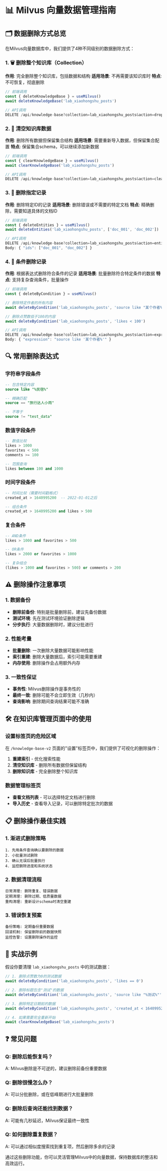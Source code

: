 # 📊 Milvus 向量数据管理指南

## 🗂️ 数据删除方式总览

在Milvus向量数据库中，我们提供了4种不同级别的数据删除方式：

### 1. 🗑️ 删除整个知识库（Collection）
**作用**: 完全删除整个知识库，包括数据和结构
**适用场景**: 不再需要该知识库时
**特点**: 不可恢复，彻底删除

```typescript
// 前端调用
const { deleteKnowledgeBase } = useMilvus()
await deleteKnowledgeBase('lab_xiaohongshu_posts')

// API调用
DELETE /api/knowledge-base?collection=lab_xiaohongshu_posts&action=drop
```

### 2. 🧹 清空知识库数据
**作用**: 删除所有数据但保留集合结构
**适用场景**: 需要重新导入数据，但保留集合配置
**特点**: 保留集合schema，可以继续添加新数据

```typescript
// 前端调用
const { clearKnowledgeBase } = useMilvus()
await clearKnowledgeBase('lab_xiaohongshu_posts')

// API调用
DELETE /api/knowledge-base?collection=lab_xiaohongshu_posts&action=clear
```

### 3. 🎯 删除指定记录
**作用**: 删除特定ID的记录
**适用场景**: 删除错误或不需要的特定文档
**特点**: 精确删除，需要知道具体的文档ID

```typescript
// 前端调用
const { deleteEntities } = useMilvus()
await deleteEntities('lab_xiaohongshu_posts', ['doc_001', 'doc_002'])

// API调用
DELETE /api/knowledge-base?collection=lab_xiaohongshu_posts&action=entities
Body: { "ids": ["doc_001", "doc_002"] }
```

### 4. 📝 条件删除记录
**作用**: 根据表达式删除符合条件的记录
**适用场景**: 批量删除符合特定条件的数据
**特点**: 支持复杂查询条件，批量操作

```typescript
// 前端调用
const { deleteByCondition } = useMilvus()

// 删除特定作者的所有内容
await deleteByCondition('lab_xiaohongshu_posts', 'source like "某个作者%"')

// 删除点赞数低于100的内容
await deleteByCondition('lab_xiaohongshu_posts', 'likes < 100')

// API调用
DELETE /api/knowledge-base?collection=lab_xiaohongshu_posts&action=expression
Body: { "expression": "source like '某个作者%'" }
```

## 🔍 常用删除表达式

### 字符串字段条件
```sql
-- 包含特定内容
source like "%民宿%"

-- 精确匹配
source == "旅行达人小雨"

-- 不等于
source != "test_data"
```

### 数值字段条件
```sql
-- 数值比较
likes > 1000
favorites < 500
comments >= 100

-- 范围查询
likes between 100 and 1000
```

### 时间字段条件
```sql
-- 时间比较（需要时间戳格式）
created_at > 1640995200  -- 2022-01-01之后

-- 组合条件
created_at > 1640995200 and likes > 500
```

### 复合条件
```sql
-- AND条件
likes > 1000 and favorites > 500

-- OR条件  
likes > 2000 or favorites > 1000

-- 复杂组合
(likes > 1000 and favorites > 500) or comments > 200
```

## ⚠️ 删除操作注意事项

### 1. 数据备份
- **删除前备份**: 特别是批量删除前，建议先备份数据
- **测试环境**: 先在测试环境验证删除逻辑
- **分步执行**: 大量数据删除时，建议分批进行

### 2. 性能考量
- **批量删除**: 一次删除大量数据可能影响性能
- **索引重建**: 删除大量数据后，索引可能需要重建
- **内存使用**: 删除操作会占用额外内存

### 3. 一致性保证
- **事务性**: Milvus删除操作是事务性的
- **最终一致**: 删除可能不会立即生效（几秒内）
- **查询影响**: 删除期间查询结果可能不准确

## 🛠️ 在知识库管理页面中的使用

### 设置标签页的危险区域
在 `/knowledge-base-v2` 页面的"设置"标签页中，我们提供了可视化的删除操作：

1. **重建索引** - 优化搜索性能
2. **清空知识库** - 删除所有数据但保留结构  
3. **删除知识库** - 完全删除整个知识库

### 数据管理标签页
- **查看文档列表** - 可以选择特定文档进行删除
- **导入历史** - 查看导入记录，可以删除特定批次的数据

## 📋 删除操作最佳实践

### 1. 渐进式删除策略
```
1. 先用条件查询确认要删除的数据
2. 小批量测试删除
3. 确认无误后批量执行
4. 监控删除进度和系统状态
```

### 2. 数据清理流程
```
日常清理: 删除重复、错误数据
定期清理: 删除过期、低质量数据  
重构清理: 重新设计schema时清空重建
```

### 3. 错误恢复预案
```
备份策略: 定期备份重要数据
回滚机制: 保留删除前的数据快照
监控告警: 设置删除操作的监控
```

## 🚀 实战示例

假设你要清理 `lab_xiaohongshu_posts` 中的测试数据：

```typescript
// 1. 删除点赞数为0的测试数据
await deleteByCondition('lab_xiaohongshu_posts', 'likes == 0')

// 2. 删除标题包含"测试"的数据
await deleteByCondition('lab_xiaohongshu_posts', 'source like "%测试%"')

// 3. 删除特定日期前的数据
await deleteByCondition('lab_xiaohongshu_posts', 'created_at < 1640995200')

// 4. 如果需要完全重新开始
await clearKnowledgeBase('lab_xiaohongshu_posts')
```

## ❓ 常见问题

### Q: 删除后能恢复吗？
A: Milvus删除是不可逆的，建议删除前备份重要数据

### Q: 删除很慢怎么办？
A: 可以分批删除，或在低峰期进行大批量删除

### Q: 删除后查询还能找到数据？
A: 可能有几秒延迟，Milvus保证最终一致性

### Q: 如何删除重复数据？
A: 可以通过相似度搜索找到重复项，然后删除多余的记录

通过这些删除功能，你可以灵活管理Milvus中的向量数据，保持数据库的整洁和高效运行。
